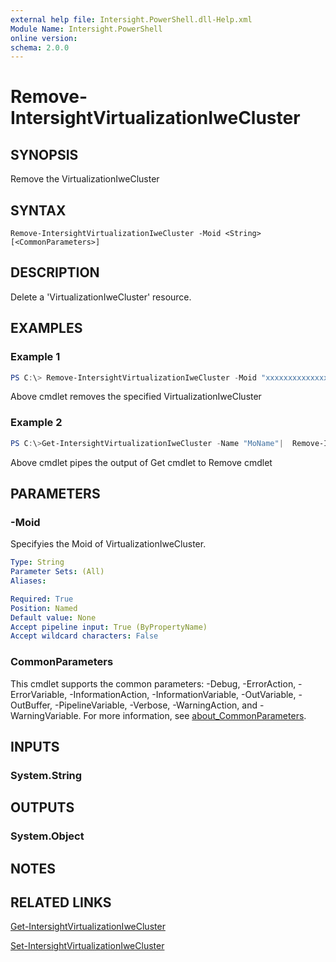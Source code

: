 ```yaml
---
external help file: Intersight.PowerShell.dll-Help.xml
Module Name: Intersight.PowerShell
online version:
schema: 2.0.0
---
```


# Remove-IntersightVirtualizationIweCluster

## SYNOPSIS
Remove the VirtualizationIweCluster

## SYNTAX

```
Remove-IntersightVirtualizationIweCluster -Moid <String> [<CommonParameters>]
```

## DESCRIPTION
Delete a &apos;VirtualizationIweCluster&apos; resource.

## EXAMPLES

### Example 1
```powershell
PS C:\> Remove-IntersightVirtualizationIweCluster -Moid "xxxxxxxxxxxxxxxxxxxxxxxxxxx"
```
Above cmdlet removes the specified VirtualizationIweCluster 

### Example 2
```powershell
PS C:\>Get-IntersightVirtualizationIweCluster -Name "MoName"|  Remove-IntersightVirtualizationIweCluster
```
Above cmdlet pipes the output of Get cmdlet to Remove cmdlet

## PARAMETERS

### -Moid
Specifyies the Moid of VirtualizationIweCluster.

```yaml
Type: String
Parameter Sets: (All)
Aliases:

Required: True
Position: Named
Default value: None
Accept pipeline input: True (ByPropertyName)
Accept wildcard characters: False
```

### CommonParameters
This cmdlet supports the common parameters: -Debug, -ErrorAction, -ErrorVariable, -InformationAction, -InformationVariable, -OutVariable, -OutBuffer, -PipelineVariable, -Verbose, -WarningAction, and -WarningVariable. For more information, see [about_CommonParameters](http://go.microsoft.com/fwlink/?LinkID=113216).

## INPUTS

### System.String

## OUTPUTS

### System.Object
## NOTES

## RELATED LINKS

[Get-IntersightVirtualizationIweCluster](./Get-IntersightVirtualizationIweCluster.md)

[Set-IntersightVirtualizationIweCluster](./Set-IntersightVirtualizationIweCluster.md)

